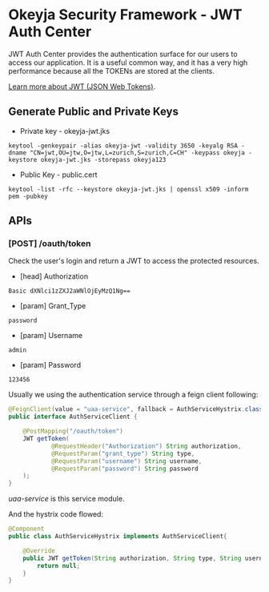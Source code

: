 # Okeyja Security Framework - JWT Auth Center
JWT Auth Center provides the authentication surface for our users to access our application.
It is a useful common way, and it has a very high performance because all the TOKENs are stored at the clients.

[Learn more about JWT (JSON Web Tokens)](https://jwt.io/ "JWT").

## Generate Public and Private Keys
* Private key - okeyja-jwt.jks
```
keytool -genkeypair -alias okeyja-jwt -validity 3650 -keyalg RSA -dname "CN=jwt,OU=jtw,O=jtw,L=zurich,S=zurich,C=CH" -keypass okeyja -keystore okeyja-jwt.jks -storepass okeyja123
```
* Public Key - public.cert
```
keytool -list -rfc --keystore okeyja-jwt.jks | openssl x509 -inform pem -pubkey
```
## APIs
### [POST] /oauth/token
Check the user's login and return a JWT to access the protected resources.
* [head] Authorization
```
Basic dXNlci1zZXJ2aWNlOjEyMzQ1Ng==
```
* [param] Grant_Type
```
password
```
* [param] Username
```
admin
```
* [param] Password
```
123456
```

Usually we using the authentication service through a feign client following:

```java
@FeignClient(value = "uaa-service", fallback = AuthServiceHystrix.class)
public interface AuthServiceClient {

    @PostMapping("/oauth/token")
    JWT getToken(
            @RequestHeader("Authorization") String authorization,
            @RequestParam("grant_type") String type,
            @RequestParam("username") String username,
            @RequestParam("password") String password
    );
}
```
*uaa-service* is this service module.

And the hystrix code flowed:

```java
@Component
public class AuthServiceHystrix implements AuthServiceClient{

    @Override
    public JWT getToken(String authorization, String type, String username, String password) {
        return null;
    }
}
```